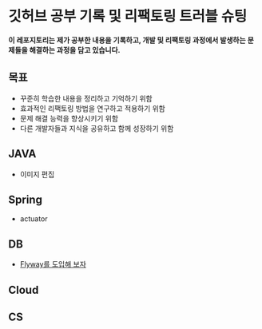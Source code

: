 # 깃허브 공부 기록 및 리팩토링 트러블 슈팅

**이 레포지토리는 제가 공부한 내용을 기록하고, 개발 및 리팩토링 과정에서 발생하는 문제들을 해결하는 과정을 담고 있습니다.**

## 목표

* 꾸준히 학습한 내용을 정리하고 기억하기 위함
* 효과적인 리팩토링 방법을 연구하고 적용하기 위함
* 문제 해결 능력을 향상시키기 위함
* 다른 개발자들과 지식을 공유하고 함께 성장하기 위함

## JAVA
* 이미지 편집

## Spring
* actuator

## DB
* [Flyway를 도입해 보자](https://github.com/seonhyeokjun/seonhyeokjun/blob/main/Flyway.md#31-flyway-%EC%84%A4%EC%A0%95)

## Cloud

## CS

